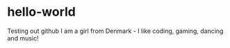 # hello-world
Testing out github
I am a girl from Denmark - I like coding, gaming, dancing and music!
